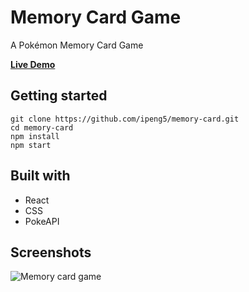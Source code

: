 # Memory Card Game

A Pokémon Memory Card Game

[**Live Demo**](https://ipeng5.github.io/memory-card/)

## Getting started

```
git clone https://github.com/ipeng5/memory-card.git
cd memory-card
npm install
npm start
```

## Built with

- React
- CSS
- PokeAPI

## Screenshots

![Memory card game](https://i.imgur.com/uDnjmPw.png)
